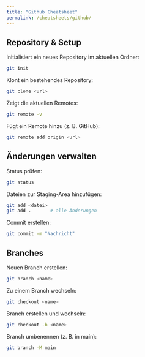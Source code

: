 ```yaml
---
title: "Github Cheatsheet"
permalink: /cheatsheets/github/
---
```


## Repository & Setup
Initialisiert ein neues Repository im aktuellen Ordner:
```Bash
git init
```
Klont ein bestehendes Repository:
```Bash
git clone <url>
```
Zeigt die aktuellen Remotes:
```Bash
git remote -v
```
Fügt ein Remote hinzu (z. B. GitHub):
```Bash
git remote add origin <url>
```

## Änderungen verwalten
Status prüfen:
```Bash
git status
```
Dateien zur Staging-Area hinzufügen:
```Bash
git add <datei>
git add .       # alle Änderungen
```
Commit erstellen:
```Bash 
git commit -m "Nachricht"
```

## Branches
Neuen Branch erstellen:
```Bash
git branch <name>
```
Zu einem Branch wechseln:
```Bash
git checkout <name>
```
Branch erstellen und wechseln:
```Bash
git checkout -b <name>
```
Branch umbenennen (z. B. in main):
```Bash
git branch -M main
```
